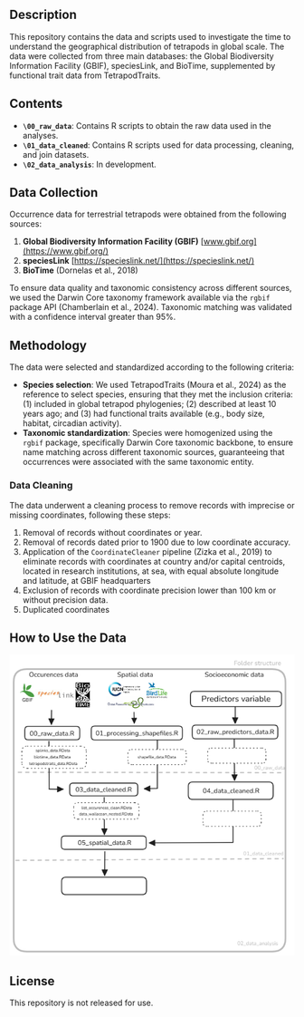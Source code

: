 ## Description
This repository contains the data and scripts used to investigate the time to understand the geographical distribution of tetrapods in global scale. The data were collected from three main databases: the Global Biodiversity Information Facility (GBIF), speciesLink, and BioTime, supplemented by functional trait data from TetrapodTraits.

## Contents
- **`\00_raw_data`**: Contains R scripts to obtain the raw data used in the analyses.
- **`\01_data_cleaned`**: Contains R scripts used for data processing, cleaning, and join datasets.
- **`\02_data_analysis`**: In development.

## Data Collection
Occurrence data for terrestrial tetrapods were obtained from the following sources:
1. **Global Biodiversity Information Facility (GBIF)** [www.gbif.org](https://www.gbif.org/)
2. **speciesLink** [https://specieslink.net/](https://specieslink.net/)
3. **BioTime** (Dornelas et al., 2018)

To ensure data quality and taxonomic consistency across different sources, we used the Darwin Core taxonomy framework available via the `rgbif` package API (Chamberlain et al., 2024). Taxonomic matching was validated with a confidence interval greater than 95%.

## Methodology
The data were selected and standardized according to the following criteria:
- **Species selection**: We used TetrapodTraits (Moura et al., 2024) as the reference to select species, ensuring that they met the inclusion criteria: (1) included in global tetrapod phylogenies; (2) described at least 10 years ago; and (3) had functional traits available (e.g., body size, habitat, circadian activity).
- **Taxonomic standardization**: Species were homogenized using the `rgbif` package, specifically Darwin Core taxonomic backbone, to ensure name matching across different taxonomic sources, guaranteeing that occurrences were associated with the same taxonomic entity.
  
### Data Cleaning
The data underwent a cleaning process to remove records with imprecise or missing coordinates, following these steps:
1. Removal of records without coordinates or year.
2. Removal of records dated prior to 1900 due to low coordinate accuracy.
3. Application of the `CoordinateCleaner` pipeline (Zizka et al., 2019) to eliminate records with coordinates at country and/or capital centroids, located in research institutions, at sea, with equal absolute longitude and latitude, at GBIF headquarters
4. Exclusion of records with coordinate precision lower than 100 km or without precision data.
5. Duplicated coordinates

## How to Use the Data
![](Figures/visual_workflow.png)

## License
This repository is not released for use. 
